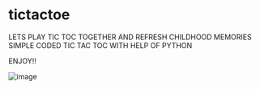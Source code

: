 # tictactoe

LETS PLAY TIC TOC TOGETHER AND REFRESH CHILDHOOD MEMORIES 
SIMPLE CODED TIC TAC TOC WITH HELP OF PYTHON 

ENJOY!!

![image](https://user-images.githubusercontent.com/58397422/127498458-de5a1916-e8d2-42ba-804f-60fbd973ec3f.png)
